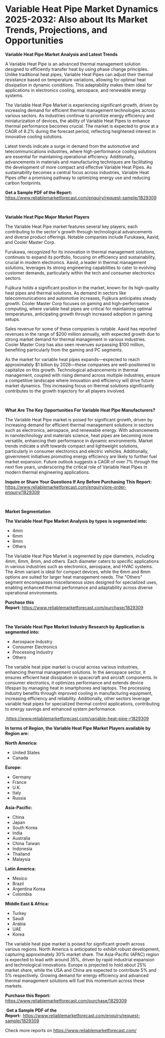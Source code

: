 <p><h1>Variable Heat Pipe Market Dynamics 2025-2032: Also about Its Market Trends, Projections, and Opportunities</h1></p><p><strong>Variable Heat Pipe Market Analysis and Latest Trends</strong></p>
<p><p>A Variable Heat Pipe is an advanced thermal management solution designed to efficiently transfer heat by using phase change principles. Unlike traditional heat pipes, Variable Heat Pipes can adjust their thermal resistance based on temperature variations, allowing for optimal heat dissipation in dynamic conditions. This adaptability makes them ideal for applications in electronics cooling, aerospace, and renewable energy systems.</p><p>The Variable Heat Pipe Market is experiencing significant growth, driven by increasing demand for efficient thermal management technologies across various sectors. As industries continue to prioritize energy efficiency and miniaturization of devices, the ability of Variable Heat Pipes to enhance thermal performance becomes crucial. The market is expected to grow at a CAGR of 8.2% during the forecast period, reflecting heightened interest in innovative cooling solutions.</p><p>Latest trends indicate a surge in demand from the automotive and telecommunications industries, where high-performance cooling solutions are essential for maintaining operational efficiency. Additionally, advancements in materials and manufacturing techniques are facilitating the development of more compact and effective Variable Heat Pipes. As sustainability becomes a central focus across industries, Variable Heat Pipes offer a promising pathway to optimizing energy use and reducing carbon footprints.</p></p>
<p><strong>Get a Sample PDF of the Report:&nbsp;</strong> <a href="https://www.reliablemarketforecast.com/enquiry/request-sample/1829309?utm_campaign=2124&utm_medium=2&utm_source=Github&utm_content=ia&utm_term=03022025&utm_id=variable-heat-pipe">https://www.reliablemarketforecast.com/enquiry/request-sample/1829309</a></p>
<p>&nbsp;</p>
<p><strong>Variable Heat Pipe Major Market Players</strong></p>
<p><p>The Variable Heat Pipe market features several key players, each contributing to the sector's growth through technological advancements and diverse product offerings. Notable companies include Furukawa, Aavid, and Cooler Master Corp. </p><p>Furukawa, recognized for its innovation in thermal management solutions, continues to expand its portfolio, focusing on efficiency and sustainability, crucial in modern electronics. Aavid, a leader in thermal management solutions, leverages its strong engineering capabilities to cater to evolving customer demands, particularly within the tech and consumer electronics sectors. </p><p>Fujikura holds a significant position in the market, known for its high-quality heat pipes and thermal solutions. As demand in sectors like telecommunications and automotive increases, Fujikura anticipates steady growth. Cooler Master Corp focuses on gaming and high-performance computing, where variable heat pipes are critical for maintaining optimal temperatures, anticipating growth through increased adoption in gaming setups.</p><p>Sales revenue for some of these companies is notable. Aavid has reported revenues in the range of $200 million annually, with expected growth due to strong market demand for thermal management in various industries. Cooler Master Corp has also seen revenues surpassing $100 million, benefiting particularly from the gaming and PC segments.</p><p>As the market for variable heat pipes expands—expected to reach approximately $1 billion by 2028—these companies are well-positioned to capitalize on this growth. Technological advancements in thermal management, coupled with rising demand across multiple industries, ensure a competitive landscape where innovation and efficiency will drive future market dynamics. This increasing focus on thermal solutions significantly contributes to the growth trajectory for all players involved.</p></p>
<p>&nbsp;</p>
<p><strong>What Are The Key Opportunities For Variable Heat Pipe Manufacturers?</strong></p>
<p><p>The Variable Heat Pipe market is poised for significant growth, driven by increasing demand for efficient thermal management solutions in sectors such as electronics, aerospace, and renewable energy. With advancements in nanotechnology and materials science, heat pipes are becoming more versatile, enhancing their performance in dynamic environments. Market trends indicate a shift towards compact and lightweight solutions, particularly in consumer electronics and electric vehicles. Additionally, government initiatives promoting energy efficiency are likely to further fuel market expansion. Future outlook suggests a CAGR of over 7% through the next five years, underscoring the critical role of Variable Heat Pipes in modern thermal engineering applications.</p></p>
<p><strong>Inquire or Share Your Questions If Any Before Purchasing This Report:</strong> <a href="https://www.reliablemarketforecast.com/enquiry/pre-order-enquiry/1829309?utm_campaign=2124&utm_medium=2&utm_source=Github&utm_content=ia&utm_term=03022025&utm_id=variable-heat-pipe">https://www.reliablemarketforecast.com/enquiry/pre-order-enquiry/1829309</a></p>
<p>&nbsp;</p>
<p><strong>Market Segmentation</strong></p>
<p><strong>The Variable Heat Pipe Market Analysis by types is segmented into:</strong></p>
<p><ul><li>4mm</li><li>6mm</li><li>8mm</li><li>Others</li></ul></p>
<p><p>The Variable Heat Pipe Market is segmented by pipe diameters, including 4mm, 6mm, 8mm, and others. Each diameter caters to specific applications in various industries such as electronics, aerospace, and HVAC systems. The 4mm variant is ideal for compact devices, while the 6mm and 8mm options are suited for larger heat management needs. The "Others" segment encompasses miscellaneous sizes designed for specialized uses, enabling enhanced thermal performance and adaptability across diverse operational environments.</p></p>
<p><strong>Purchase this Report:&nbsp;</strong><a href="https://www.reliablemarketforecast.com/purchase/1829309?utm_campaign=2124&utm_medium=2&utm_source=Github&utm_content=ia&utm_term=03022025&utm_id=variable-heat-pipe">https://www.reliablemarketforecast.com/purchase/1829309</a></p>
<p>&nbsp;</p>
<p><strong>The Variable Heat Pipe Market Industry Research by Application is segmented into:</strong></p>
<p><ul><li>Aerospace Industry</li><li>Consumer Electronics</li><li>Processing Industry</li><li>Others</li></ul></p>
<p><p>The variable heat pipe market is crucial across various industries, enhancing thermal management solutions. In the aerospace sector, it ensures efficient heat dissipation in spacecraft and aircraft components. In consumer electronics, it optimizes performance and extends device lifespan by managing heat in smartphones and laptops. The processing industry benefits through improved cooling in manufacturing equipment, increasing efficiency and reliability. Additionally, other sectors leverage variable heat pipes for specialized thermal control applications, contributing to energy savings and enhanced system performance.</p></p>
<p><a href="https://www.reliablemarketforecast.com/variable-heat-pipe-r1829309?utm_campaign=2124&utm_medium=2&utm_source=Github&utm_content=ia&utm_term=03022025&utm_id=variable-heat-pipe">&nbsp;https://www.reliablemarketforecast.com/variable-heat-pipe-r1829309</a></p>
<p><strong>In terms of Region, the Variable Heat Pipe Market Players available by Region are:</strong></p>
<p>
    <p> <strong> North America: </strong>
        <ul>
            <li>United States</li>
            <li>Canada</li>
        </ul>
        </p> 
    <p> <strong> Europe: </strong>
        <ul>
            <li>Germany</li>
            <li>France</li>
            <li>U.K.</li>
            <li>Italy</li>
            <li>Russia</li>
        </ul>
        </p> 
    <p> <strong> Asia-Pacific: </strong>
        <ul>
            <li>China</li>
            <li>Japan</li>
            <li>South Korea</li>
            <li>India</li>
            <li>Australia</li>
            <li>China Taiwan</li>
            <li>Indonesia</li>
            <li>Thailand</li>
            <li>Malaysia</li>
        </ul>
        </p> 
    <p> <strong> Latin America: </strong>
        <ul>
            <li>Mexico</li>
            <li>Brazil</li>
            <li>Argentina Korea</li>
            <li>Colombia</li>
        </ul>
        </p> 
    <p> <strong> Middle East & Africa: </strong>
        <ul>
            <li>Turkey</li>
            <li>Saudi</li>
            <li>Arabia</li>
            <li>UAE</li>
            <li>Korea</li>
        </ul>
    </p>
    </p>
<p><p>The variable heat pipe market is poised for significant growth across various regions. North America is anticipated to exhibit robust development, capturing approximately 30% market share. The Asia-Pacific (APAC) region is expected to lead with around 35%, driven by rapid industrial expansion and technological innovations. Europe is projected to hold about 25% market share, while the USA and China are expected to contribute 5% and 5% respectively. Growing demand for energy efficiency and advanced thermal management solutions will fuel this momentum across these markets.</p></p>
<p><strong>Purchase this Report: </strong><a href="https://www.reliablemarketforecast.com/purchase/1829309?utm_campaign=2124&utm_medium=2&utm_source=Github&utm_content=ia&utm_term=03022025&utm_id=variable-heat-pipe">https://www.reliablemarketforecast.com/purchase/1829309</a></p>
<p>&nbsp;<strong>Get a Sample PDF of the Report:&nbsp;&nbsp;</strong><a href="https://www.reliablemarketforecast.com/enquiry/request-sample/1829309?utm_campaign=2124&utm_medium=2&utm_source=Github&utm_content=ia&utm_term=03022025&utm_id=variable-heat-pipe">https://www.reliablemarketforecast.com/enquiry/request-sample/1829309</a></p>
<p><strong></strong></p>
<p>Check more reports on <a href="https://www.reliablemarketforecast.com/?utm_campaign=2124&utm_medium=2&utm_source=Github&utm_content=ia&utm_term=03022025&utm_id=variable-heat-pipe">https://www.reliablemarketforecast.com/</a></p>